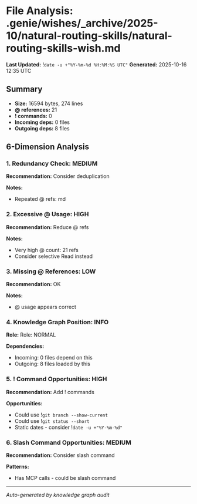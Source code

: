 # File Analysis: .genie/wishes/_archive/2025-10/natural-routing-skills/natural-routing-skills-wish.md
**Last Updated:** !`date -u +"%Y-%m-%d %H:%M:%S UTC"`
**Generated:** 2025-10-16 12:35 UTC

## Summary

- **Size:** 16594 bytes, 274 lines
- **@ references:** 21
- **! commands:** 0
- **Incoming deps:** 0 files
- **Outgoing deps:** 8 files

## 6-Dimension Analysis

### 1. Redundancy Check: MEDIUM

**Recommendation:** Consider deduplication

**Notes:**
- Repeated @ refs: md

### 2. Excessive @ Usage: HIGH

**Recommendation:** Reduce @ refs

**Notes:**
- Very high @ count: 21 refs
- Consider selective Read instead

### 3. Missing @ References: LOW

**Recommendation:** OK

**Notes:**
- @ usage appears correct

### 4. Knowledge Graph Position: INFO

**Role:** Role: NORMAL

**Dependencies:**
- Incoming: 0 files depend on this
- Outgoing: 8 files loaded by this

### 5. ! Command Opportunities: HIGH

**Recommendation:** Add ! commands

**Opportunities:**
- Could use !`git branch --show-current`
- Could use !`git status --short`
- Static dates - consider !`date -u +"%Y-%m-%d"`

### 6. Slash Command Opportunities: MEDIUM

**Recommendation:** Consider slash command

**Patterns:**
- Has MCP calls - could be slash command

---

*Auto-generated by knowledge graph audit*
